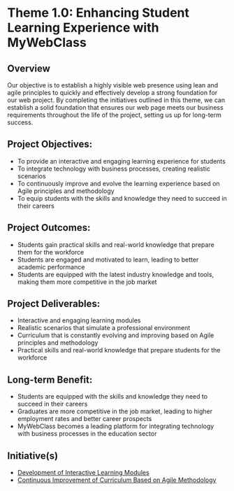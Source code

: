 # Theme 1.0: Enhancing Student Learning Experience with MyWebClass
## Overview
Our objective is to establish a highly visible web presence using lean and agile principles to quickly and effectively
develop a strong foundation for our web project. By completing the initiatives outlined in this theme, we can establish a
solid foundation that ensures our web page meets our business requirements throughout the life of the project, setting
us up for long-term success.

## Project Objectives:
* To provide an interactive and engaging learning experience for students
* To integrate technology with business processes, creating realistic scenarios
* To continuously improve and evolve the learning experience based on Agile principles and methodology
* To equip students with the skills and knowledge they need to succeed in their careers

## Project Outcomes:
* Students gain practical skills and real-world knowledge that prepare them for the workforce
* Students are engaged and motivated to learn, leading to better academic performance
* Students are equipped with the latest industry knowledge and tools, making them more competitive in the job market

## Project Deliverables:
* Interactive and engaging learning modules
* Realistic scenarios that simulate a professional environment
* Curriculum that is constantly evolving and improving based on Agile principles and methodology
* Practical skills and real-world knowledge that prepare students for the workforce

## Long-term Benefit:
* Students are equipped with the skills and knowledge they need to succeed in their careers
* Graduates are more competitive in the job market, leading to higher employment rates and better career prospects
* MyWebClass becomes a leading platform for integrating technology with business processes in the education sector

## Initiative(s)
* [Development of Interactive Learning Modules]()
* [Continuous Improvement of Curriculum Based on Agile Methodology]()
